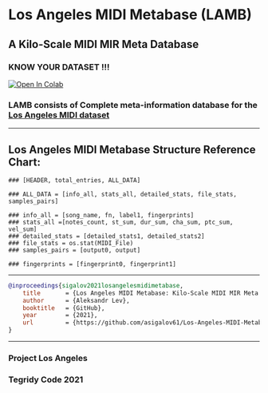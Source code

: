 # Los Angeles MIDI Metabase (LAMB)
## A Kilo-Scale MIDI MIR Meta Database
### KNOW YOUR DATASET !!!

[![Open In Colab][colab-badge]][colab-notebook]

[colab-notebook]: <https://colab.research.google.com/github/asigalov61/Los-Angeles-MIDI-Metabase/blob/main/LAMB_Explorer_and_Tutorial.ipynb>
[colab-badge]: <https://colab.research.google.com/assets/colab-badge.svg>

### LAMB consists of Complete meta-information database for the [Los Angeles MIDI dataset](https://github.com/asigalov61/Los-Angeles-MIDI-Dataset)

***

## Los Angeles MIDI Metabase Structure Reference Chart:
```
### [HEADER, total_entries, ALL_DATA]

### ALL_DATA = [info_all, stats_all, detailed_stats, file_stats, samples_pairs]

### info_all = [song_name, fn, label1, fingerprints]
### stats_all =[notes_count, st_sum, dur_sum, cha_sum, ptc_sum, vel_sum]
### detailed_stats = [detailed_stats1, detailed_stats2]
### file_stats = os.stat(MIDI_File)
### samples_pairs = [output0, output]

### fingerprints = [fingerprint0, fingerprint1]
```
***

```bibTex
@inproceedings{sigalov2021losangelesmidimetabase,
    title       = {Los Angeles MIDI Metabase: Kilo-Scale MIDI MIR Meta Database},
    author      = {Aleksandr Lev},
    booktitle   = {GitHub},
    year        = {2021},
    url         = {https://github.com/asigalov61/Los-Angeles-MIDI-Metabase}
}
```
***

### Project Los Angeles

### Tegridy Code 2021


